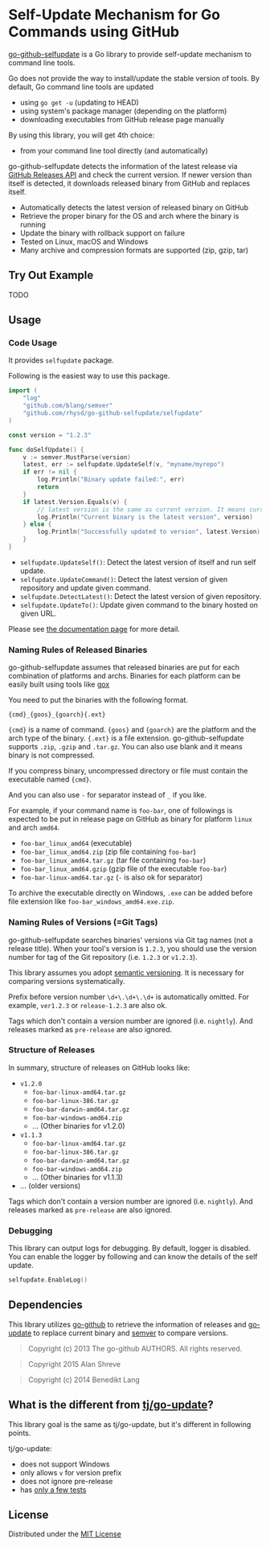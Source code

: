 Self-Update Mechanism for Go Commands using GitHub
==================================================

[go-github-selfupdate][] is a Go library to provide self-update mechanism to command line tools.

Go does not provide the way to install/update the stable version of tools. By default, Go command line tools are updated

- using `go get -u` (updating to HEAD)
- using system's package manager (depending on the platform)
- downloading executables from GitHub release page manually

By using this library, you will get 4th choice:

- from your command line tool directly (and automatically)

go-github-selfupdate detects the information of the latest release via [GitHub Releases API][] and check the current version.
If newer version than itself is detected, it downloads released binary from GitHub and replaces itself.

- Automatically detects the latest version of released binary on GitHub
- Retrieve the proper binary for the OS and arch where the binary is running
- Update the binary with rollback support on failure
- Tested on Linux, macOS and Windows
- Many archive and compression formats are supported (zip, gzip, tar)

[go-github-selfupdate]: https://github.com/rhysd/go-github-selfupdate
[GitHub Releases API]: https://developer.github.com/v3/repos/releases/

## Try Out Example

TODO

## Usage

### Code Usage

It provides `selfupdate` package.

Following is the easiest way to use this package.

```go
import (
    "log"
	"github.com/blang/semver"
    "github.com/rhysd/go-github-selfupdate/selfupdate"
)

const version = "1.2.3"

func doSelfUpdate() {
    v := semver.MustParse(version)
    latest, err := selfupdate.UpdateSelf(v, "myname/myrepo")
    if err != nil {
        log.Println("Binary update failed:", err)
        return
    }
    if latest.Version.Equals(v) {
        // latest version is the same as current version. It means current binary is up to date.
        log.Println("Current binary is the latest version", version)
    } else {
        log.Println("Successfully updated to version", latest.Version)
    }
}
```

- `selfupdate.UpdateSelf()`: Detect the latest version of itself and run self update.
- `selfupdate.UpdateCommand()`: Detect the latest version of given repository and update given command.
- `selfupdate.DetectLatest()`: Detect the latest version of given repository.
- `selfupdate.UpdateTo()`: Update given command to the binary hosted on given URL.

Please see [the documentation page][GoDoc] for more detail.

### Naming Rules of Released Binaries

go-github-selfupdate assumes that released binaries are put for each combination of platforms and archs.
Binaries for each platform can be easily built using tools like [gox][]

You need to put the binaries with the following format.

```
{cmd}_{goos}_{goarch}{.ext}
```

`{cmd}` is a name of command.
`{goos}` and `{goarch}` are the platform and the arch type of the binary.
`{.ext}` is a file extension. go-github-selfupdate supports `.zip`, `.gzip` and `.tar.gz`.
You can also use blank and it means binary is not compressed.

If you compress binary, uncompressed directory or file must contain the executable named `{cmd}`. 

And you can also use `-` for separator instead of `_` if you like.

For example, if your command name is `foo-bar`, one of followings is expected to be put in release
page on GitHub as binary for platform `linux` and arch `amd64`.

- `foo-bar_linux_amd64` (executable)
- `foo-bar_linux_amd64.zip` (zip file containing `foo-bar`)
- `foo-bar_linux_amd64.tar.gz` (tar file containing `foo-bar`)
- `foo-bar_linux_amd64.gzip` (gzip file of the executable `foo-bar`)
- `foo-bar-linux-amd64.tar.gz` (`-` is also ok for separator)

To archive the executable directly on Windows, `.exe` can be added before file extension like
`foo-bar_windows_amd64.exe.zip`.

[gox]: https://github.com/mitchellh/gox


### Naming Rules of Versions (=Git Tags)

go-github-selfupdate searches binaries' versions via Git tag names (not a release title).
When your tool's version is `1.2.3`, you should use the version number for tag of the Git
repository (i.e. `1.2.3` or `v1.2.3`).

This library assumes you adopt [semantic versioning][]. It is necessary for comparing versions
systematically.

Prefix before version number `\d+\.\d+\.\d+` is automatically omitted. For example, `ver1.2.3` or
`release-1.2.3` are also ok.

Tags which don't contain a version number are ignored (i.e. `nightly`). And releases marked as `pre-release`
are also ignored.

[semantic versioning]: https://semver.org/


### Structure of Releases

In summary, structure of releases on GitHub looks like:

- `v1.2.0`
  - `foo-bar-linux-amd64.tar.gz`
  - `foo-bar-linux-386.tar.gz`
  - `foo-bar-darwin-amd64.tar.gz`
  - `foo-bar-windows-amd64.zip`
  - ... (Other binaries for v1.2.0)
- `v1.1.3`
  - `foo-bar-linux-amd64.tar.gz`
  - `foo-bar-linux-386.tar.gz`
  - `foo-bar-darwin-amd64.tar.gz`
  - `foo-bar-windows-amd64.zip`
  - ... (Other binaries for v1.1.3)
- ... (older versions)

Tags which don't contain a version number are ignored (i.e. `nightly`). And releases marked as `pre-release` are also ignored.

### Debugging

This library can output logs for debugging. By default, logger is disabled.
You can enable the logger by following and can know the details of the self update.

```go
selfupdate.EnableLog()
```

## Dependencies

This library utilizes [go-github][] to retrieve the information of releases and [go-update][] to replace
current binary and [semver][] to compare versions.

> Copyright (c) 2013 The go-github AUTHORS. All rights reserved.

> Copyright 2015 Alan Shreve

> Copyright (c) 2014 Benedikt Lang <github at benediktlang.de>

[go-github]: https://github.com/google/go-github
[go-update]: https://github.com/inconshreveable/go-update
[semver]: https://github.com/blang/semver

## What is the different from [tj/go-update][]?

This library goal is the same as tj/go-update, but it's different in following points.

tj/go-update:

- does not support Windows
- only allows `v` for version prefix
- does not ignore pre-release
- has [only a few tests](https://github.com/tj/go-update/blob/master/update_test.go)

[tj/go-update]: https://github.com/tj/go-update

## License

Distributed under the [MIT License](LICENSE)



[GoDoc]: https://godoc.org/github.com/rhysd/go-github-selfupdate/selfupdate

